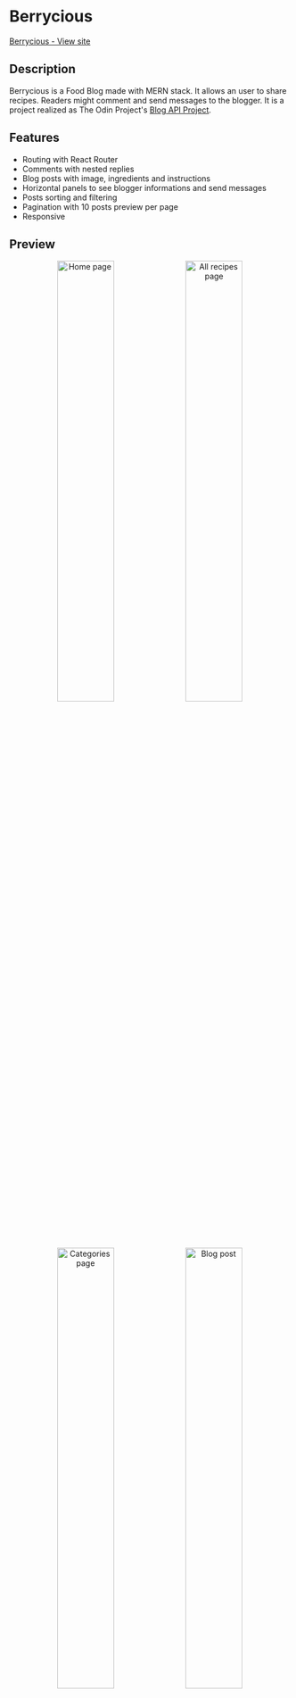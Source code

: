 # Berrycious

[Berrycious - View site](https://aure-en.github.io/lettuce_eat/)

## Description

Berrycious is a Food Blog made with MERN stack. It allows an user to share recipes. Readers might comment and send messages to the blogger. It is a project realized as The Odin Project's [Blog API Project](https://www.theodinproject.com/paths/full-stack-javascript/courses/nodejs/lessons/blog-api).

## Features

* Routing with React Router
* Comments with nested replies
* Blog posts with image, ingredients and instructions
* Horizontal panels to see blogger informations and send messages
* Posts sorting and filtering
* Pagination with 10 posts preview per page
* Responsive

## Preview

<p float="left" align="middle">
 <img src="https://firebasestorage.googleapis.com/v0/b/aurelie-nguyen.appspot.com/o/projects%2Flettuce_eat%2Flettuce1.png?alt=media&token=c8b3a7dc-5b71-4218-9086-e30a9183e402" alt="Home page" width="45%"/>
  <img src="https://firebasestorage.googleapis.com/v0/b/aurelie-nguyen.appspot.com/o/projects%2Flettuce_eat%2Flettuce2.png?alt=media&token=16d77fda-e67e-4bcb-a768-141b1c8fbccf" alt="All recipes page" width="45%"/>
</p>

<p float="left" align="middle">
 <img src="https://firebasestorage.googleapis.com/v0/b/aurelie-nguyen.appspot.com/o/projects%2Flettuce_eat%2Flettuce3.png?alt=media&token=1e87d086-2c11-47e8-9d3c-c09c378f82aa" alt="Categories page" width="45%"/>
  <img src="https://firebasestorage.googleapis.com/v0/b/aurelie-nguyen.appspot.com/o/projects%2Flettuce_eat%2Flettuce4.png?alt=media&token=b6ea609b-63e8-4fec-ad17-0ac27f913301" alt="Blog post" width="45%"/>
</p>
